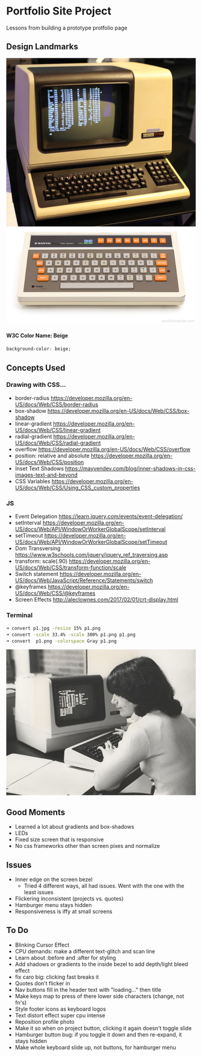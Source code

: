 # Portfolio Site Project
Lessons from building a prototype protfolio page

## Design Landmarks
![VT100](img/vt100.jpg)
![keyboard](img/keyboard.jpeg)


#### W3C Color Name: Beige
```css
background-color: beige;
```

## Concepts Used
### Drawing with CSS...
- border-radius <https://developer.mozilla.org/en-US/docs/Web/CSS/border-radius>
- box-shadow <https://developer.mozilla.org/en-US/docs/Web/CSS/box-shadow>
- linear-gradient <https://developer.mozilla.org/en-US/docs/Web/CSS/linear-gradient>
- radial-gradient <https://developer.mozilla.org/en-US/docs/Web/CSS/radial-gradient>
- overflow <https://developer.mozilla.org/en-US/docs/Web/CSS/overflow>
- position: relative and absolute <https://developer.mozilla.org/en-US/docs/Web/CSS/position>
- Inset Text Shadows <https://mayvendev.com/blog/inner-shadows-in-css-images-text-and-beyond>
- CSS Variables <https://developer.mozilla.org/en-US/docs/Web/CSS/Using_CSS_custom_properties>

### JS
- Event Delegation <https://learn.jquery.com/events/event-delegation/>
- setInterval <https://developer.mozilla.org/en-US/docs/Web/API/WindowOrWorkerGlobalScope/setInterval>
- setTimeout <https://developer.mozilla.org/en-US/docs/Web/API/WindowOrWorkerGlobalScope/setTimeout>
- Dom Transversing <https://www.w3schools.com/jquery/jquery_ref_traversing.asp>
- transform: scale(.90) <https://developer.mozilla.org/en-US/docs/Web/CSS/transform-function/scale>
- Switch statement <https://developer.mozilla.org/en-US/docs/Web/JavaScript/Reference/Statements/switch>
- @keyframes <https://developer.mozilla.org/en-US/docs/Web/CSS/@keyframes>
- Screen Effects <http://aleclownes.com/2017/02/01/crt-display.html>

### Terminal

```bash
➜ convert p1.jpg -resize 15% p1.png
➜ convert -scale 33.4% -scale 300% p1.png p1.png
➜ convert  p1.png -colorspace Gray p1.png
```

![vt100 bottom](img/vt100bottom.jpeg)

## Good Moments
- Learned a lot about gradients and box-shadows
- LEDs
- Fixed size screen that is responsive
- No css frameworks other than screen pixes and normalize

## Issues
- Inner edge on the screen bezel
  - Tried 4 different ways, all had issues. Went with the one with the least issues
- Flickering inconsistent (projects vs. quotes)
- Hamburger menu stays hidden
- Responsiveness is iffy at small screens

## To Do
- Blinking Cursor Effect
- CPU demands: make a different text-glitch and scan line
- Learn about :before and :after for styling
- Add shadows or gradients to the inside bezel to add depth/light bleed effect
- fix caro big: clicking fast breaks it
- Quotes don't flicker in
- Nav buttons fill in the header text with "loading..." then title
- Make keys map to press of there lower side characters (change, not fn's)
- Style footer icons as keyboard logos
- Text distort effect super cpu intense
- Reposition profile photo
- Make it so when on project button, clicking it again doesn't toggle slide
- Hamburger button bug: if you toggle it down and then re-expand, it stays hidden 
- Make whole keyboard slide up, not buttons, for hamburger menu